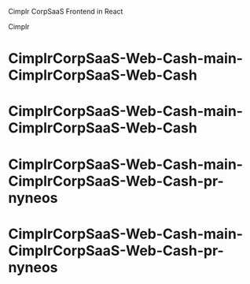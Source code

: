 Cimplr CorpSaaS Frontend in React

Cimplr
# CimplrCorpSaaS-Web-Cash-main-CimplrCorpSaaS-Web-Cash
# CimplrCorpSaaS-Web-Cash-main-CimplrCorpSaaS-Web-Cash
# CimplrCorpSaaS-Web-Cash-main-CimplrCorpSaaS-Web-Cash-pr-nyneos
# CimplrCorpSaaS-Web-Cash-main-CimplrCorpSaaS-Web-Cash-pr-nyneos
